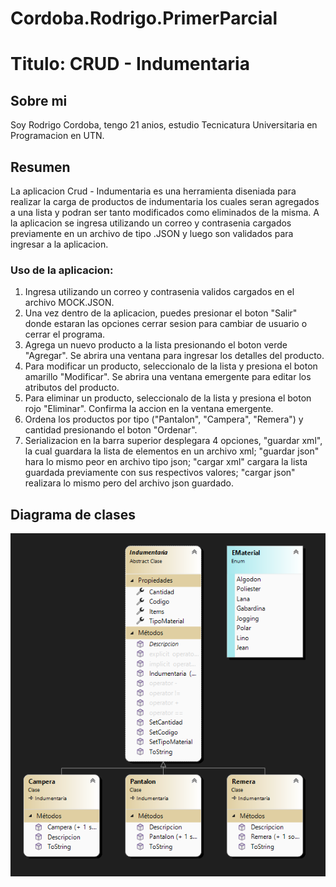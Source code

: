 # Cordoba.Rodrigo.PrimerParcial 

# Titulo: CRUD - Indumentaria

## Sobre mi
Soy Rodrigo Cordoba, tengo 21 anios, estudio Tecnicatura Universitaria en Programacion en UTN.

## Resumen
La aplicacion Crud - Indumentaria es una herramienta diseniada para realizar la carga de productos de indumentaria los cuales seran agregados a una lista y podran ser tanto modificados como eliminados de la misma. A la aplicacion se ingresa utilizando un correo y contrasenia cargados previamente en un archivo de tipo .JSON y luego son validados para ingresar a la aplicacion.

### Uso de la aplicacion:
1. Ingresa utilizando un correo y contrasenia validos cargados en el archivo MOCK.JSON.
2. Una vez dentro de la aplicacion, puedes presionar el boton "Salir" donde estaran las opciones cerrar sesion para cambiar de usuario o cerrar el programa.
3. Agrega un nuevo producto a la lista presionando el boton verde "Agregar". Se abrira una ventana para ingresar los detalles del producto.
4. Para modificar un producto, seleccionalo de la lista y presiona el boton amarillo "Modificar". Se abrira una ventana emergente para editar los atributos del producto.
5. Para eliminar un producto, seleccionalo de la lista y presiona el boton rojo "Eliminar". Confirma la accion en la ventana emergente.
6. Ordena los productos por tipo ("Pantalon", "Campera", "Remera") y cantidad presionando el boton "Ordenar".
7. Serializacion en la barra superior desplegara 4 opciones, "guardar xml", la cual guardara la lista de elementos en un archivo xml; "guardar json" hara lo mismo peor en archivo tipo json; "cargar xml" cargara la lista guardada previamente con sus respectivos valores; "cargar json" realizara lo mismo pero del archivo json guardado.


## Diagrama de clases
![alt text](image-1.png)
